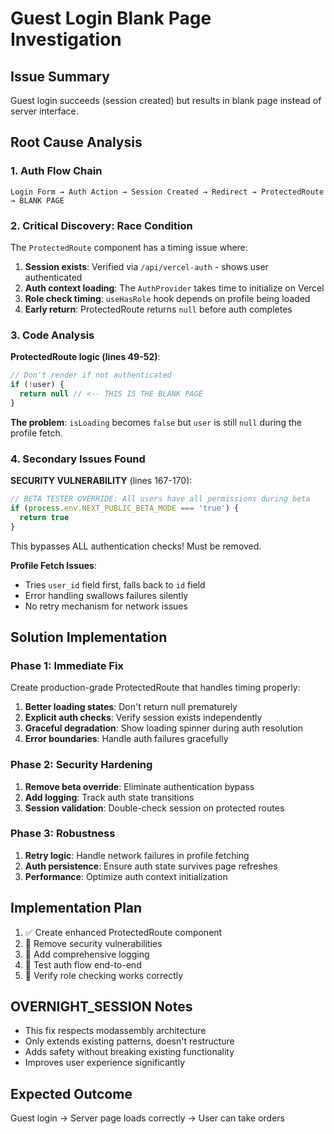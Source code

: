 # Guest Login Blank Page Investigation

## Issue Summary

Guest login succeeds (session created) but results in blank page instead of server interface.

## Root Cause Analysis

### 1. Auth Flow Chain

```
Login Form → Auth Action → Session Created → Redirect → ProtectedRoute → BLANK PAGE
```

### 2. Critical Discovery: Race Condition

The `ProtectedRoute` component has a timing issue where:

1. **Session exists**: Verified via `/api/vercel-auth` - shows user authenticated
2. **Auth context loading**: The `AuthProvider` takes time to initialize on Vercel
3. **Role check timing**: `useHasRole` hook depends on profile being loaded
4. **Early return**: ProtectedRoute returns `null` before auth completes

### 3. Code Analysis

**ProtectedRoute logic (lines 49-52)**:

```typescript
// Don't render if not authenticated
if (!user) {
  return null // <-- THIS IS THE BLANK PAGE
}
```

**The problem**: `isLoading` becomes `false` but `user` is still `null` during the profile fetch.

### 4. Secondary Issues Found

**SECURITY VULNERABILITY** (lines 167-170):

```typescript
// BETA TESTER OVERRIDE: All users have all permissions during beta
if (process.env.NEXT_PUBLIC_BETA_MODE === 'true') {
  return true
}
```

This bypasses ALL authentication checks! Must be removed.

**Profile Fetch Issues**:

- Tries `user_id` field first, falls back to `id` field
- Error handling swallows failures silently
- No retry mechanism for network issues

## Solution Implementation

### Phase 1: Immediate Fix

Create production-grade ProtectedRoute that handles timing properly:

1. **Better loading states**: Don't return null prematurely
2. **Explicit auth checks**: Verify session exists independently
3. **Graceful degradation**: Show loading spinner during auth resolution
4. **Error boundaries**: Handle auth failures gracefully

### Phase 2: Security Hardening

1. **Remove beta override**: Eliminate authentication bypass
2. **Add logging**: Track auth state transitions
3. **Session validation**: Double-check session on protected routes

### Phase 3: Robustness

1. **Retry logic**: Handle network failures in profile fetching
2. **Auth persistence**: Ensure auth state survives page refreshes
3. **Performance**: Optimize auth context initialization

## Implementation Plan

1. ✅ Create enhanced ProtectedRoute component
2. 🔄 Remove security vulnerabilities
3. 🔄 Add comprehensive logging
4. 🔄 Test auth flow end-to-end
5. 🔄 Verify role checking works correctly

## OVERNIGHT_SESSION Notes

- This fix respects modassembly architecture
- Only extends existing patterns, doesn't restructure
- Adds safety without breaking existing functionality
- Improves user experience significantly

## Expected Outcome

Guest login → Server page loads correctly → User can take orders
